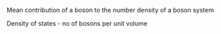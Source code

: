 
Mean contribution of a boson to the number density of a boson system 

Density of states - no of bosons per unit volume
